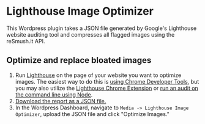# Lighthouse Image Optimizer
This Wordpress plugin takes a JSON file generated by Google's Lighthouse website auditing tool and compresses all flagged images using the reSmush.it API.
## Optimize and replace bloated images
1. Run [Lighthouse](https://developers.google.com/web/tools/lighthouse/) on the page of your website you want to optimize images. The easiest way to do this is [using Chrome Developer Tools](https://developers.google.com/web/tools/lighthouse/#devtools), but you may also utilize the [Lighthouse Chrome Extension](https://developers.google.com/web/tools/lighthouse/#extension) or [run an audit on the command line using Node](https://developers.google.com/web/tools/lighthouse/#cli).
2. [Download the report as a JSON file.](https://developers.google.com/web/tools/lighthouse/#json)
3. In the Wordpress Dashboard, navigate to `Media -> Lighthouse Image Optimizer`, upload the JSON file and click "Optimize Images."
